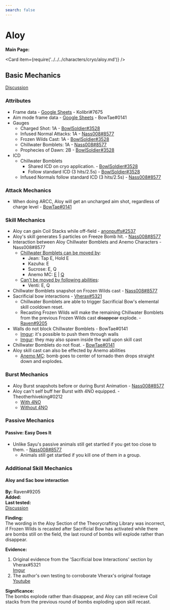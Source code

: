 ```yaml
---
search: false
---
```


# Aloy

**Main Page:**

<Card item={require('../../../characters/cryo/aloy.md')} />

## Basic Mechanics

[Discussion](https://tickets.deeznuts.moe/ticket-archive/attachments_881300511838584882_885320475805368401_transcript-aloy-basic-mechanics.html)

### Attributes

* Frame data - [Google Sheets](https://docs.google.com/spreadsheets/d/11uyES6x6UFGm2bqcsY4dPSqLgsELrdkPv145NmMwTmc/edit?usp=sharing) - Kolibri\#7675
* Aim mode frame data - [Google Sheets](https://docs.google.com/spreadsheets/d/187T-SngEZUUordjY_K_tF_DdvHjQju9CoBJdp2eJOis/edit?usp=sharing) - BowTae\#0141
* Gauges
  * Charged Shot: 1A - [BowlSoldier#3528](https://youtu.be/pjKp7L8XtOo)
  * Infused Normal Attacks: 1A - [Nass008#8577](https://imgur.com/NTokDRL)
  * Frozen Wilds Cast: 1A - [BowlSoldier#3528](https://youtu.be/QM8YkStJgos)
  * Chillwater Bomblets: 1A - [Nass008#8577](https://imgur.com/jRGCUi3)
  * Prophecies of Dawn: 2B - [BowlSoldier#3528](https://youtu.be/pHSSun_Ec5w)
* ICD
  * Chillwater Bomblets
    * Shared ICD on cryo application. - [BowlSoldier#3528](https://youtu.be/dR5p0D6-pp8)
    * Follow standard ICD (3 hits/2.5s) - [BowlSoldier#3528](https://youtu.be/mMh8_9bejIA)
  * Infused Normals follow standard ICD (3 hits/2.5s) - [Nass008#8577](https://imgur.com/J1CPb47)

### Attack Mechanics

* When doing ARCC, Aloy will get an uncharged aim shot, regardless of charge level - [BowTae#0141](https://imgur.com/pfAnGJk)

### Skill Mechanics

* Aloy can gain Coil Stacks while off-field - [anonpuffs#2537](https://youtu.be/3Cfa3apPBgM)
* Aloy's skill generates 5 particles on Freeze Bomb hit. - [Nass008#8577](https://youtu.be/SaZyf_svcis)
* Interaction between Aloy Chillwater Bomblets and Anemo Characters - Nass008#8577
  * [Chillwater Bomblets can be moved by](https://youtu.be/KgzF-ullDno):
    * Jean: Tap E, Hold E
    * Kazuha: E
    * Sucrose: E, Q
    * Anemo MC: [E](https://imgur.com/LIWv5MW) | [Q](https://imgur.com/vgsnOfW)
  * [Can't be moved by following abilities](https://youtu.be/Z1Zf9C26hGs):
    * Venti: E, Q
* Chillwater Bomblets snapshot on Frozen Wilds cast - [Nass008#8577](https://imgur.com/oo2npIc)
* Sacrificial bow interactions - [Vherax#5321](https://imgur.com/1NGlqTp)
  * Chillwater Bomblets are able to trigger Sacrificial Bow's elemental skill cooldown reset.
  * Recasting Frozen Wilds will make the remaining Chillwater Bomblets from the previous Frozen Wilds cast ~~disappear~~ explode. - [Raven#9205](./aloy.md#aloy-and-sac-bow-interaction)
* Walls do not block Chillwater Bomblets - BowTae#0141
  * [Imgur](https://imgur.com/Rtkxko2): it's possible to push them through walls
  * [Imgur](https://imgur.com/CfQRY9d): they may also spawn inside the wall upon skill cast
* Chillwater Bomblets do not float. - [BowTae#0141](https://imgur.com/qZngNjM)
* Aloy skill cast can also be effected by Anemo abilities
  * [Anemo MC](https://imgur.com/KsHMsWD): bomb goes to center of tornado then drops straight down and explodes.

### Burst Mechanics

* Aloy Burst snapshots before or during Burst Animation - [Nass008#8577](https://imgur.com/qS6vdtR)
* Aloy can't self buff her Burst with 4NO equipped. - Theotherhiveking#0212
  * [With 4NO](https://youtu.be/dMuZpkXRqmA)
  * [Without 4NO](https://youtu.be/KFMkBwFAj_s)

### Passive Mechanics

#### Passive: Easy Does It

* Unlike Sayu's passive animals still get startled if you get too close to them. - [Nass008#8577](https://imgur.com/BGo264W)
  * Animals still get startled if you kill one of them in a group.

### Additional Skill Mechanics

#### Aloy and Sac bow interaction

**By:** Raven\#9205  
**Added:** <Version date="2021-10-16" />  
**Last tested:** <VersionHl date="2021-10-16" />  
[Discussion](https://tickets.deeznuts.moe/ticket-archive/attachments_896016732412596244_899099498595364894_transcript-aloy-and-sac-bow.html)

**Finding:**  
The wording in the Aloy Section of the Theorycrafting Library was incorrect, if Frozen Wilds is recasted after Sacrificial Bow has activated while there are bombs still on the field, the last round of bombs will explode rather than disappear.

**Evidence:**

1. Original evidence from the 'Sacrificial bow Interactions' section by Vherax\#5321  
   [Imgur](https://imgur.com/1NGlqTp)
2. The author's own testing to corroborate Vherax's original footage  
   [Youtube](https://youtu.be/G8GhOOIwIXQ)

**Significance:**  
The bombs explode rather than disappear, and Aloy can still recieve Coil stacks from the previous round of bombs exploding upon skill recast.
